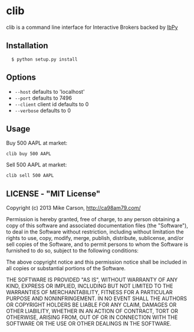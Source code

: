# clib

clib is a command line interface for Interactive Brokers backed by [IbPy](https://github.com/blampe/IbPy)

## Installation

	  $ python setup.py install

## Options
  
  - `--host` defaults to 'localhost'
  - `--port` defaults to 7496
  - `--client` client id defaults to 0
  - `--verbose` defaults to 0

## Usage

Buy 500 AAPL at market:

	clib buy 500 AAPL
	
Sell 500 AAPL at market:

	clib sell 500 AAPL

## LICENSE - "MIT License"

Copyright (c) 2013 Mike Carson, http://ca98am79.com/

Permission is hereby granted, free of charge, to any person
obtaining a copy of this software and associated documentation
files (the "Software"), to deal in the Software without
restriction, including without limitation the rights to use,
copy, modify, merge, publish, distribute, sublicense, and/or sell
copies of the Software, and to permit persons to whom the
Software is furnished to do so, subject to the following
conditions:

The above copyright notice and this permission notice shall be
included in all copies or substantial portions of the Software.

THE SOFTWARE IS PROVIDED "AS IS", WITHOUT WARRANTY OF ANY KIND,
EXPRESS OR IMPLIED, INCLUDING BUT NOT LIMITED TO THE WARRANTIES
OF MERCHANTABILITY, FITNESS FOR A PARTICULAR PURPOSE AND
NONINFRINGEMENT. IN NO EVENT SHALL THE AUTHORS OR COPYRIGHT
HOLDERS BE LIABLE FOR ANY CLAIM, DAMAGES OR OTHER LIABILITY,
WHETHER IN AN ACTION OF CONTRACT, TORT OR OTHERWISE, ARISING
FROM, OUT OF OR IN CONNECTION WITH THE SOFTWARE OR THE USE OR
OTHER DEALINGS IN THE SOFTWARE.